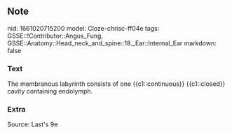 ## Note
nid: 1661020715200
model: Cloze-chrisc-ff04e
tags: GSSE::!Contributor::Angus_Fung, GSSE::Anatomy::Head_neck_and_spine::18._Ear::Internal_Ear
markdown: false

### Text
The membranous labyrinth consists of one {{c1::continuous}} {{c1::closed}} cavity containing endolymph.

### Extra
Source: Last's 9e
